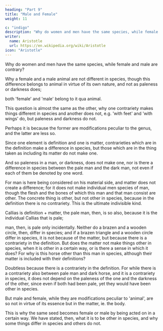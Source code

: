 ```yaml
---
heading: "Part 9"
title: "Male and Female"
weight: 11

c: "indigo"
description: "Why do women and men have the same species, while female and male are contrary?"
writer:
  name: Aristotle 
  url: https://en.wikipedia.org/wiki/Aristotle
icon: "Aristotle"
---
```




Why do women and men have the same species, while female and male are contrary?

Why a female and a male animal are not different in species, though this difference belongs to animal in virtue of its own nature, and not as paleness or darkness does; 

both 'female' and 'male' belong to it qua animal. 

This question is almost the same as the other, why one contrariety makes things different in species and another does not, e.g. 'with feet' and 'with wings' do, but paleness and darkness do not. 

Perhaps it is because the former are modifications peculiar to the genus, and the latter are less so.

Since one element is definition and one is matter, contrarieties which are in the definition make a difference in species, but those which are in the thing taken as including its matter do not make one.

And so paleness in a man, or darkness, does not make one, nor is there a difference in species between the pale man and the dark man, not even if each of them be denoted by one word. 

For man is here being considered on his material side, and matter does not create a difference; for it does not make individual men species of man, though the flesh and the bones of which this man and that man consist are other. The concrete thing is other, but not other in species, because in the definition there is no contrariety. This is the ultimate indivisible kind. 

Callias is definition + matter, the pale man, then, is so also, because it is the individual Callias that is pale; 

man, then, is pale only incidentally. Neither do a brazen and a wooden circle, then, differ in species; and if a brazen triangle and a wooden circle differ in species, it is not because of the matter, but because there is a contrariety in the definition. But does the matter not make things other in species, when it is other in a certain way, or is there a sense in which it does? For why is this horse other than this man in species, although their matter is included with their definitions? 

Doubtless because there is a contrariety in the definition. For while there is a contrariety also between pale man and dark horse, and it is a contrariety in species, it does not depend on the paleness of the one and the darkness of the other, since even if both had been pale, yet they would have been other in species.

But male and female, while they are modifications peculiar to 'animal', are so not in virtue of its essence but in the matter, ie. the body.

This is why the same seed becomes female or male by being acted on in a certain way. We have stated, then, what it is to be other in species, and why some things differ in species and others do not.


